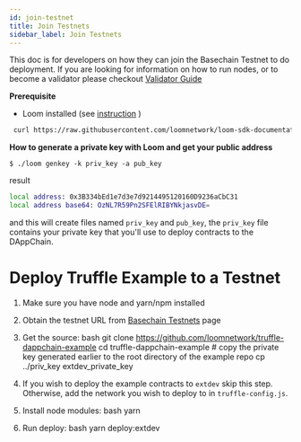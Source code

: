 ```yaml
---
id: join-testnet
title: Join Testnets
sidebar_label: Join Testnets
---
```

This doc is for developers on how they can join the Basechain Testnet to do deployment. If you are looking for information on how to run nodes, or to become a validator please checkout [Validator Guide](validator.html)

**Prerequisite**

- Loom installed (see [instruction](https://loomx.io/developers/docs/en/basic-install-osx.html#installation) )

```bash
 curl https://raw.githubusercontent.com/loomnetwork/loom-sdk-documentation/master/scripts/get_loom.sh | sh
```

**How to generate a private key with Loom and get your public address**

    $ ./loom genkey -k priv_key -a pub_key
    

result

```bash
local address: 0x3B334bEd1e7d3e7d9214495120160D9236aCbC31
local address base64: OzNL7R59Pn2SFElRIBYNkjasvDE=
```

and this will create files named `priv_key` and `pub_key`, the `priv_key` file contains your private key that you'll use to deploy contracts to the DAppChain.


# Deploy Truffle Example to a Testnet

1. Make sure you have node and yarn/npm installed
2. Obtain the testnet URL from [Basechain Testnets](testnet-plasma.html) page
3. Get the source: 
        bash
        git clone https://github.com/loomnetwork/truffle-dappchain-example
        cd truffle-dappchain-example
        # copy the private key generated earlier to the root directory of the example repo
        cp ../priv_key extdev_private_key

4. If you wish to deploy the example contracts to `extdev` skip this step. Otherwise, add the network you wish to deploy to in `truffle-config.js`.
5. Install node modules: 
        bash
        yarn

6. Run deploy: 
        bash
        yarn deploy:extdev
        